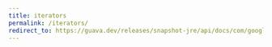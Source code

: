 ```yaml
---
title: iterators
permalink: /iterators/
redirect_to: https://guava.dev/releases/snapshot-jre/api/docs/com/google/common/collect/Iterators.html
---
```

